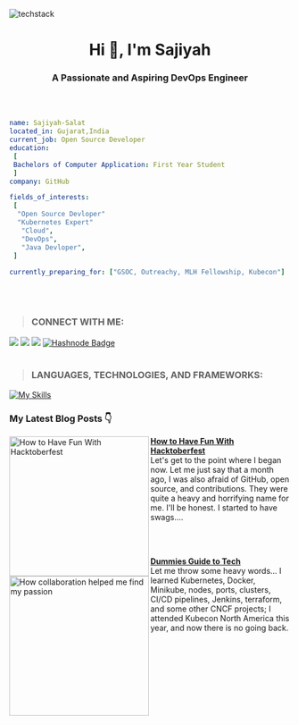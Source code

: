 ![techstack](https://user-images.githubusercontent.com/52347812/137624699-ce6bb7ee-eb84-46f1-ac69-c4b78b22db90.png)
<h1 align="center">Hi 👋, I'm Sajiyah</h1>
<h3 align="center">A Passionate and Aspiring DevOps Engineer</h3>
<br></br>

 ```yaml
name: Sajiyah-Salat
located_in: Gujarat,India
current_job: Open Source Developer
education:
  [
  Bachelors of Computer Application: First Year Student
  ]
company: GitHub

fields_of_interests:
  [
   "Open Source Devloper"
   "Kubernetes Expert"
    "Cloud",
    "DevOps",
    "Java Devloper",
  ]
  
currently_preparing_for: ["GSOC, Outreachy, MLH Fellowship, Kubecon"]
```
<br></br>
>### CONNECT WITH ME: 
<!-- [![My socials](https://skillicons.dev/icons?i=linkedin,twitter,github)](https://skillicons.dev) -->
[<img src= "https://img.shields.io/twitter/follow/SajiyaSalat?label=Twitter&logo=twitter&style=for-the-badge&color=blue"/>][twitter]
[<img src="https://img.shields.io/badge/linkedin-%230077b5.svg?&style=for-the-badge&logo=linkedin&logoColor=white" />][linkedin]
[<img src ="https://img.shields.io/badge/github-%23333.svg?&style=for-the-badge&logo=github&logoColor=white"/>][github]
[![Hashnode Badge](https://img.shields.io/badge/-@sajiyahsalat-03a57a?style=flat-square&labelColor=000000&logo=Hashnode&link=https://sajiyah-salat.hashnode.dev/)](https://sajiyah-salat.hashnode.dev/)
<br></br> 
> ### LANGUAGES, TECHNOLOGIES, AND FRAMEWORKS:
[![My Skills](https://skillicons.dev/icons?i=aws,git,jenkins,linux,docker,kubernetes,java,go&perline=6)](https://skillicons.dev)
 
 ### My Latest Blog Posts 👇
<!-- HASHNODE_BLOG:START -->
<p align="left">
<a href="https://sajiyah-salat.hashnode.dev/how-to-have-fun-with-hacktoberfest" title="How to Have Fun With Hacktoberfest"><img src="https://sajiyah-salat.hashnode.dev/_next/image?url=https%3A%2F%2Fcdn.hashnode.com%2Fres%2Fhashnode%2Fimage%2Fupload%2Fv1666598991610%2Fb_xmuTPLG.jpg%3Fw%3D1600%26h%3D840%26fit%3Dcrop%26crop%3Dentropy%26auto%3Dcompress%2Cformat%26format%3Dwebp&w=1920&q=75" alt="How to Have Fun With Hacktoberfest" width="250px" align="left" /></a>
<a href="https://sajiyah-salat.hashnode.dev/how-to-have-fun-with-hacktoberfest" title="How to Have Fun With Hacktoberfest"><strong>How to Have Fun With Hacktoberfest</strong></a>
<br/> Let's get to the point where I began now. Let me just say that a month ago, I was also afraid of GitHub, open source, and contributions. They were quite a heavy and horrifying name for me. I'll be honest. I started to have swags.... </p> <br><br/>

<a href="https://sajiyah-salat.hashnode.dev/dummies-guide-to-tech" title="How collaboration helped me find my passion"><img src="https://sajiyah-salat.hashnode.dev/_next/image?url=https%3A%2F%2Fcdn.hashnode.com%2Fres%2Fhashnode%2Fimage%2Funsplash%2FXJXWbfSo2f0%2Fupload%2Fv1667551220556%2FFXOF-GzrS.jpeg%3Fw%3D1600%26h%3D840%26fit%3Dcrop%26crop%3Dentropy%26auto%3Dcompress%2Cformat%26format%3Dwebp&w=1920&q=75" alt="How collaboration helped me find my passion" width="250px" align="left" /></a>
<a href="https://sajiyah-salat.hashnode.dev/dummies-guide-to-tech" title="Dummies Guide to Tech"><strong>Dummies Guide to Tech</strong></a>
<br/> Let me throw some heavy words... I learned Kubernetes, Docker, Minikube, nodes, ports, clusters, CI/CD pipelines, Jenkins, terraform, and some other CNCF projects; I attended Kubecon North America this year, and now there is no going back. </p><br/> <br/>


 [twitter]: https://twitter.com/SajiyaSalat
 [linkedin]: https://www.linkedin.com/in/sajiya-salat-0a2a78245
 [github]: https://github.com/Sajiyah-Salat

 
